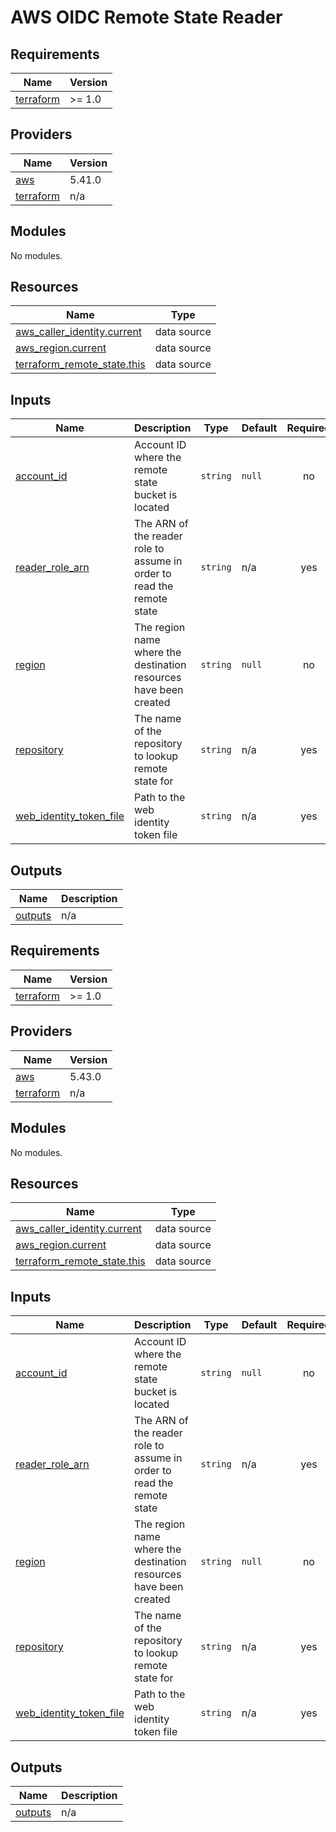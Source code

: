 # AWS OIDC Remote State Reader

## Requirements

| Name                                                                     | Version |
| ------------------------------------------------------------------------ | ------- |
| <a name="requirement_terraform"></a> [terraform](#requirement_terraform) | >= 1.0  |

## Providers

| Name                                                               | Version |
| ------------------------------------------------------------------ | ------- |
| <a name="provider_aws"></a> [aws](#provider_aws)                   | 5.41.0  |
| <a name="provider_terraform"></a> [terraform](#provider_terraform) | n/a     |

## Modules

No modules.

## Resources

| Name                                                                                                                             | Type        |
| -------------------------------------------------------------------------------------------------------------------------------- | ----------- |
| [aws_caller_identity.current](https://registry.terraform.io/providers/hashicorp/aws/latest/docs/data-sources/caller_identity)    | data source |
| [aws_region.current](https://registry.terraform.io/providers/hashicorp/aws/latest/docs/data-sources/region)                      | data source |
| [terraform_remote_state.this](https://registry.terraform.io/providers/hashicorp/terraform/latest/docs/data-sources/remote_state) | data source |

## Inputs

| Name                                                                                                   | Description                                                            | Type     | Default | Required |
| ------------------------------------------------------------------------------------------------------ | ---------------------------------------------------------------------- | -------- | ------- | :------: |
| <a name="input_account_id"></a> [account_id](#input_account_id)                                        | Account ID where the remote state bucket is located                    | `string` | `null`  |    no    |
| <a name="input_reader_role_arn"></a> [reader_role_arn](#input_reader_role_arn)                         | The ARN of the reader role to assume in order to read the remote state | `string` | n/a     |   yes    |
| <a name="input_region"></a> [region](#input_region)                                                    | The region name where the destination resources have been created      | `string` | `null`  |    no    |
| <a name="input_repository"></a> [repository](#input_repository)                                        | The name of the repository to lookup remote state for                  | `string` | n/a     |   yes    |
| <a name="input_web_identity_token_file"></a> [web_identity_token_file](#input_web_identity_token_file) | Path to the web identity token file                                    | `string` | n/a     |   yes    |

## Outputs

| Name                                                     | Description |
| -------------------------------------------------------- | ----------- |
| <a name="output_outputs"></a> [outputs](#output_outputs) | n/a         |

<!-- BEGIN_TF_DOCS -->
## Requirements

| Name | Version |
|------|---------|
| <a name="requirement_terraform"></a> [terraform](#requirement\_terraform) | >= 1.0 |

## Providers

| Name | Version |
|------|---------|
| <a name="provider_aws"></a> [aws](#provider\_aws) | 5.43.0 |
| <a name="provider_terraform"></a> [terraform](#provider\_terraform) | n/a |

## Modules

No modules.

## Resources

| Name | Type |
|------|------|
| [aws_caller_identity.current](https://registry.terraform.io/providers/hashicorp/aws/latest/docs/data-sources/caller_identity) | data source |
| [aws_region.current](https://registry.terraform.io/providers/hashicorp/aws/latest/docs/data-sources/region) | data source |
| [terraform_remote_state.this](https://registry.terraform.io/providers/hashicorp/terraform/latest/docs/data-sources/remote_state) | data source |

## Inputs

| Name | Description | Type | Default | Required |
|------|-------------|------|---------|:--------:|
| <a name="input_account_id"></a> [account\_id](#input\_account\_id) | Account ID where the remote state bucket is located | `string` | `null` | no |
| <a name="input_reader_role_arn"></a> [reader\_role\_arn](#input\_reader\_role\_arn) | The ARN of the reader role to assume in order to read the remote state | `string` | n/a | yes |
| <a name="input_region"></a> [region](#input\_region) | The region name where the destination resources have been created | `string` | `null` | no |
| <a name="input_repository"></a> [repository](#input\_repository) | The name of the repository to lookup remote state for | `string` | n/a | yes |
| <a name="input_web_identity_token_file"></a> [web\_identity\_token\_file](#input\_web\_identity\_token\_file) | Path to the web identity token file | `string` | n/a | yes |

## Outputs

| Name | Description |
|------|-------------|
| <a name="output_outputs"></a> [outputs](#output\_outputs) | n/a |
<!-- END_TF_DOCS -->

